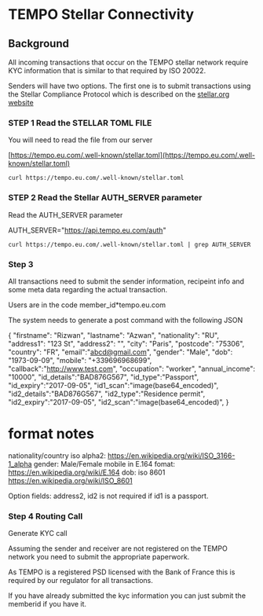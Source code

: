 # TEMPO Stellar Connectivity


## Background

All incoming transactions that occur on the TEMPO stellar network require KYC information that is similar to that required by ISO 20022.

Senders will have two options. The first one is to submit transactions using the Stellar Compliance Protocol which is described on the [stellar.org website](https://www.stellar.org/developers/guides/compliance-protocol.html)





### STEP 1 Read the STELLAR TOML FILE

You will need to read the file from our server

[https://tempo.eu.com/.well-known/stellar.toml](https://tempo.eu.com/.well-known/stellar.toml)

```
curl https://tempo.eu.com/.well-known/stellar.toml
```


### STEP 2 Read the Stellar AUTH_SERVER parameter

Read the AUTH_SERVER parameter

AUTH_SERVER="https://api.tempo.eu.com/auth"

```
curl https://tempo.eu.com/.well-known/stellar.toml | grep AUTH_SERVER
```

### Step 3

All transactions need to submit the sender information, recipeint info and some meta data regarding the actual transaction.

Users are in the code member_id*tempo.eu.com

The system needs to generate a post command with the following JSON


{
    "firstname": "Rizwan",
    "lastname": "Azwan",
    "nationality": "RU",
    "address1": "123 St",
    "address2": "",
    "city": "Paris",
    "postcode": "75306",
    "country": "FR",
    "email":"abcd@gmail.com",
    "gender": "Male",
    "dob": "1973-09-09",
	"mobile": "+339696968699",
	"callback":"http://www.test.com",
    "occupation": "worker",
    "annual_income": "10000", 
	"id_details":"BAD876G567",
	"id_type":"Passport",
	"id_expiry":"2017-09-05",
	"id1_scan":"image(base64_encoded)",
	"id2_details":"BAD876G567",
	"id2_type":"Residence permit",
	"id2_expiry":"2017-09-05",
	"id2_scan":"image(base64_encoded)",
}

# format notes
nationality/country iso alpha2:
https://en.wikipedia.org/wiki/ISO_3166-1_alpha
gender: Male/Female
mobile in E.164 fomat:
https://en.wikipedia.org/wiki/E.164
dob: iso 8601
https://en.wikipedia.org/wiki/ISO_8601


Option fields: address2, id2 is not required if id1 is a passport.




### Step 4 Routing Call


Generate KYC call

Assuming the sender and receiver are not registered on the TEMPO network you need to submit the appropriate paperwork.

As TEMPO is a registered PSD licensed with the Bank of France this is required by our regulator for all transactions.

If you have already submitted the kyc information you can just submit the memberid if you have it.








